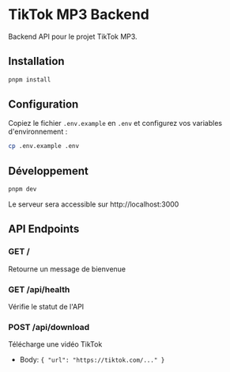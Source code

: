 # TikTok MP3 Backend

Backend API pour le projet TikTok MP3.

## Installation

```bash
pnpm install
```

## Configuration

Copiez le fichier `.env.example` en `.env` et configurez vos variables d'environnement :

```bash
cp .env.example .env
```

## Développement

```bash
pnpm dev
```

Le serveur sera accessible sur http://localhost:3000

## API Endpoints

### GET /
Retourne un message de bienvenue

### GET /api/health
Vérifie le statut de l'API

### POST /api/download
Télécharge une vidéo TikTok
- Body: `{ "url": "https://tiktok.com/..." }`
